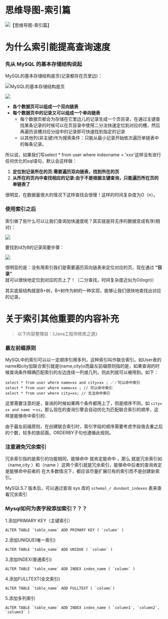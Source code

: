 
# 思维导图-索引篇
![【思维导图-索引篇】](http://my-blog-to-use.oss-cn-beijing.aliyuncs.com/18-10-2/70973487.jpg)

# 为什么索引能提高查询速度
### 先从 MySQL 的基本存储结构说起

MySQL的基本存储结构是页(记录都存在页里边)：

![MySQL的基本存储结构是页](http://my-blog-to-use.oss-cn-beijing.aliyuncs.com/18-10-2/28559421.jpg)

![](http://my-blog-to-use.oss-cn-beijing.aliyuncs.com/18-10-2/82053134.jpg)

 - **各个数据页可以组成一个双向链表**
 -   **每个数据页中的记录又可以组成一个单向链表**
       - 每个数据页都会为存储在它里边儿的记录生成一个页目录，在通过主键查找某条记录的时候可以在页目录中使用二分法快速定位到对应的槽，然后再遍历该槽对应分组中的记录即可快速找到指定的记录
       - 以其他列(非主键)作为搜索条件：只能从最小记录开始依次遍历单链表中的每条记录。

所以说，如果我们写select * from user where indexname = 'xxx'这样没有进行任何优化的sql语句，默认会这样做：

1. **定位到记录所在的页:需要遍历双向链表，找到所在的页**
2. **从所在的页内中查找相应的记录:由于不是根据主键查询，只能遍历所在页的单链表了**

很明显，在数据量很大的情况下这样查找会很慢！这样的时间复杂度为O（n）。


### 使用索引之后

索引做了些什么可以让我们查询加快速度呢？其实就是将无序的数据变成有序(相对)：

![](http://my-blog-to-use.oss-cn-beijing.aliyuncs.com/18-10-2/5373082.jpg)

要找到id为8的记录简要步骤：

![](http://my-blog-to-use.oss-cn-beijing.aliyuncs.com/18-10-2/89338047.jpg)

很明显的是：没有用索引我们是需要遍历双向链表来定位对应的页，现在通过 **“目录”** 就可以很快地定位到对应的页上了！（二分查找，时间复杂度近似为O(logn)）

其实底层结构就是B+树，B+树作为树的一种实现，能够让我们很快地查找出对应的记录。

# 关于索引其他重要的内容补充

> 以下内容整理自：《Java工程师修炼之道》


### 最左前缀原则

MySQL中的索引可以以一定顺序引用多列，这种索引叫作联合索引。如User表的name和city加联合索引就是(name,city)o而最左前缀原则指的是，如果查询的时候查询条件精确匹配索引的左边连续一列或几列，则此列就可以被用到。如下：        

```                                                                                       
select * from user where name=xx and city=xx ; ／／可以命中索引
select * from user where name=xx ; // 可以命中索引
select * from user where city=xx; // 无法命中索引            
```                                                          
这里需要注意的是，查询的时候如果两个条件都用上了，但是顺序不同，如 `city= xx and name ＝xx`，那么现在的查询引擎会自动优化为匹配联合索引的顺序，这样是能够命中索引的.

由于最左前缀原则，在创建联合索引时，索引字段的顺序需要考虑字段值去重之后的个数，较多的放前面。ORDERBY子句也遵循此规则。

### 注意避免冗余索引

冗余索引指的是索引的功能相同，能够命中 就肯定能命中 ，那么 就是冗余索引如（name,city ）和（name ）这两个索引就是冗余索引，能够命中后者的查询肯定是能够命中前者的 在大多数情况下，都应该尽量扩展已有的索引而不是创建新索引。

MySQLS.7 版本后，可以通过查询 sys 库的 `schemal_r dundant_indexes` 表来查看冗余索引             

### Mysql如何为表字段添加索引？？？

1.添加PRIMARY KEY（主键索引）

```
ALTER TABLE `table_name` ADD PRIMARY KEY ( `column` ) 
```
2.添加UNIQUE(唯一索引) 

```
ALTER TABLE `table_name` ADD UNIQUE ( `column` ) 
```
 
3.添加INDEX(普通索引) 

```
ALTER TABLE `table_name` ADD INDEX index_name ( `column` )
```
 
4.添加FULLTEXT(全文索引) 

```
ALTER TABLE `table_name` ADD FULLTEXT ( `column`) 
```
 
5.添加多列索引

```
ALTER TABLE `table_name` ADD INDEX index_name ( `column1`, `column2`, `column3` )
```
                           
